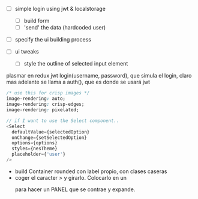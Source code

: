 - [ ] simple login using jwt & localstorage

  - [ ] build form
  - [ ] 'send' the data (hardcoded user)

- [ ] specify the ui building process

- [ ] ui tweaks
  - [ ] style the outline of selected input element

<!-- notes -->

plasmar en redux jwt login(username, password), que simula el login, claro mas
adelante se llama a auth(), que es donde se usará jwt

```css
/* use this for crisp images */
image-rendering: auto;
image-rendering: crisp-edges;
image-rendering: pixelated;
```

```js
// if I want to use the Select component..
<Select
  defaultValue={selectedOption}
  onChange={setSelectedOption}
  options={options}
  styles={nesTheme}
  placeholder={'user'}
/>
```

- build Container rounded con label propio, con clases caseras
- coger el caracter > y girarlo. Colocarlo en un <p> para hacer un PANEL que se
  contrae y expande.
